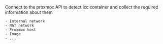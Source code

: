 Connect to the proxmox API to detect lxc container and collect the required information about them

	- Internal network
	- NAT network
	- Proxmox host
	- Image
	- ...